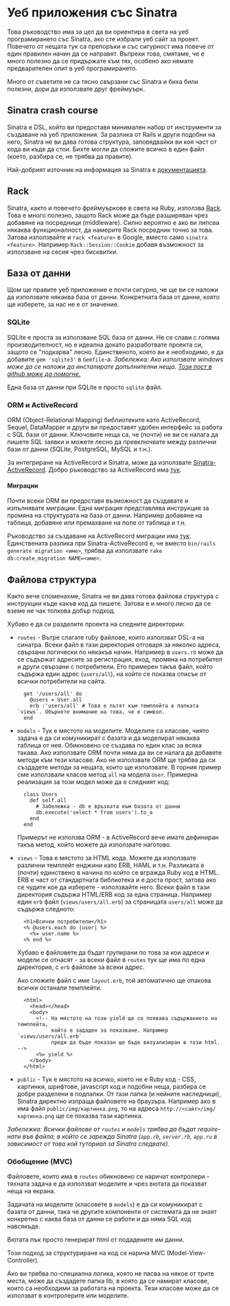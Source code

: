 # Уеб приложения със Sinatra

Това ръководство има за цел да ви ориентира в света на уеб програмирането със Sinatra, ако сте избрали уеб сайт за проект. Повечето от нещата тук са препоръки и със сигурност има повече от един правилен начин да се направят. Въпреки това, смятаме, че е много полезно да се придържате към тях, особено ако нямате предварителен опит в уеб програмирането.

Много от съветите не са тясно свързани със Sinatra и биха били полезни, дори да използвате друг фреймуърк.

## Sinatra crash course

Sinatra е DSL, който ви предоставя минимален набор от инструменти за създаване на уеб приложения. За разлика от Rails и други подобни на него, Sinatra не ви дава готова структура, заповядвайки ви коя част от кода ви къде да стои. Бихте могли да сложите всичко в един файл (което, разбира се, не трябва да правите).

Най-добрият източник на информация за Sinatra е [документацията](http://www.sinatrarb.com/intro.html).

## Rack

Sinatra, както и повечето фреймуъркове в света на Ruby, използва [Rack](http://rack.github.io/). Това е много полезно, защото Rack може да бъде разширяван чрез добавяне на посредници (middleware). Силно вероятно е ако ви липсва някаква функционалност, да намерите Rack посредник точно за това. Затова използвайте и `rack <feature>` в Google, вместо само `sinatra <feature>`. Например `Rack::Session::Cookie` добавя възможност за използване на сесия чрез бисквитки.

## База от данни

Щом ще правите уеб приложение е почти сигурно, че ще ви се наложи да използвате някаква база от данни. Конкретната база от данни, която ще изберете, за нас не е от значение.

### SQLite

SQLite е проста за използване SQL база от данни. Не се слави с голяма производителност, но е идеална докато разработвате проекта си, защото се "подкарва" лесно. Единственото, което ви е необходимо, е да добавите `gem 'sqlite3'` в `Gemfile`-а. _Забележка: Ако използвате windows може да се наложи да инсталирате допълнителни неща. [Този пост в github може да помогне.](https://github.com/sparklemotion/sqlite3-ruby/issues/82#issuecomment-18595074)_

Една база от данни при SQLite е просто `sqlite` файл.

### ORM и ActiveRecord

ORM (Object-Relational Mapping) библиотеките като ActiveRecord, Sequel, DataMapper и други ви предоставят удобен интерфейс за работа с SQL бази от данни. Ключовите неща са, че (почти) не ви се налага да пишете SQL заявки и можете лесно да превключвате между различни бази от данни (SQLite, PostgreSQL, MySQL и т.н.).

За интегриране на ActiveRecord и Sinatra, може да използвате [Sinatra-ActiveRecord](https://github.com/janko-m/sinatra-activerecord). Добро ръководство за ActiveRecord има [тук](http://guides.rubyonrails.org/active_record_basics.html).

#### Миграции

Почти всеки ORM ви предоставя възможност да създавате и изпълнявате миграции. Една миграция представлява инструкция за промяна на структурата на база от данни. Например добавяне на таблица, добавяне или премахване на поле от таблица и т.н.

Ръководство за създаване на ActiveRecord миграции има [тук](http://guides.rubyonrails.org/active_record_migrations.html). Единствената разлика при Sinatra-ActiveRecord е, че вместо `bin/rails generate migration <име>`, трябва да използвате `rake db:create_migration NAME=<име>`.

## Файлова структура

Както вече споменахме, Sinatra не ви дава готова файлова структура с инструкции къде какъв код да пишете. Затова е и много лесно да се вземе не чак толкова добър подход.

Хубаво е да си разделите проекта на следните директории:

- `routes` - Вътре слагате ruby файлове, които използват DSL-a на синатра. Всеки файл в тази директория отговаря за няколко адреса, свързани логически по някакъв начин. Например в `users.rb` може да се съдържат адресите за регистрация, вход, промяна на потребител и други свързани с потребители. Ето примерен такъв файл, който съдържа един адрес (`users/all`), на който се показва списък от всички потребители на сайта.

        get '/users/all' do
          @users = User.all
          erb :'users/all' # Това е пътят към темплейта в папката `views`. Обърнете внимание на това, че е символ.
        end

- `models` - Тук е мястото на моделите. Моделите са класове, чиято задача е да си комуникират с базата и да моделират някаква таблица от нея. Обикновено се създава по един клас за всяка такава. Ако използвате ORM почти няма да ви се налага да добавяте методи към тези класове. Ако не използвате ORM ще трябва да си създадете методи за нещата, които ще използвате. В горния пример сме използвали класов метод `all` на модела `User`. Примерна реализация за този модел може да е следният код:

        class Users
          def self.all
            # Забележка - db е връзката към базата от данни
            db.execute('select * from users').to_a
          end
        end

  Примерът не използва ORM - в ActiveRecord вече имате дефиниран такъв метод, който можете да използвате наготово.

- `views` - Това е мястото за HTML кода. Можете да използвате различни темплейт енджини като ERB, HAML и т.н. Разликата е (почти) единствено в начина по който се вгражда Ruby код в HTML. ERB е част от стандартната библиотека и е доста прост, затова ако се чудите кое да изберете - използвайте него. Всеки файл в тази директория съдържа HTML/ERB код за една страница. Например един `erb` файл (`views/users/all.erb`) за страницата `users/all` може да съдържа следното:

        <h1>Всички потребители</h1>
        <% @users.each do |user| %>
          <%= user.name %>
        <% end %>

  Хубаво е файловете да бъдат групирани по това за кои адреси и модели се отнасят - за всеки файл в `routes` тук ще има по една директория, с `erb` файлове за всеки адрес.

  Ако сложите файл с име `layout.erb`, той автоматично ще опакова всички останали темплейти.

        <html>
          <head></head>
          <body>
            <!-- На мястото на този yield ще се появава съдържанието на темплейта,
                 който е зададен за показване. Например `views/users/all.erb`
                 преди да бъде показан ще бъде визуализиран в този html. -->
            <%= yield %>
          </body>
        </html>

- `public` - Тук е мястото на всичко, което не е Ruby код - CSS, картинки, шрифтове, javascript код и подобни неща, разбира се добре разделени в подпапки. От тази папка (и нейните наследници), Sinatra директно изпраща файловете на браузъра. Например ако в има файл `public/img/картинка.png`, то на адреса `http://<сайт>/img/картинка.png` ще се показва тази картинка.

_Забележка: Всички файлове от `routes` и `models` трябва да бъдат require-нати във файла, в който се зарежда Sinatra (`app.rb`, `server.rb`, `app.ru` в зависимост от това кой туториал за Sinatra следвате)._

### Обобщение (MVC)

Файловете, които има в `routes` обикновено се наричат контролери - тяхната задача е да използват моделите и чрез вютата да показват неща на екрана.

Задачата на моделите (класовете в `models`) е да си комуникират с базата от данни, така че другите компоненти от системата да не знаят конкретно с каква база от данни се работи и да няма SQL код навсякъде.

Вютата пък просто генерират html от подадените им данни.

Този подход за структуриране на код се нарича MVC (Model-View-Controller).

Ако ви трябва по-специална логика, която не пасва на някое от трите места, може да създадете папка lib, в която да се намират класове, които са необходими за работата на проекта. Тези класове може да се използват в контролерите или моделите.
